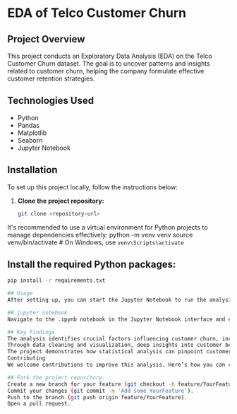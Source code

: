 # EDA of Telco Customer Churn

## Project Overview
This project conducts an Exploratory Data Analysis (EDA) on the Telco Customer Churn dataset. The goal is to uncover patterns and insights related to customer churn, helping the company formulate effective customer retention strategies.

## Technologies Used
- Python
- Pandas
- Matplotlib
- Seaborn
- Jupyter Notebook

## Installation
To set up this project locally, follow the instructions below:

1. **Clone the project repository:**
   ```bash
   git clone <repository-url>

It's recommended to use a virtual environment for Python projects to manage dependencies effectively:
python -m venv venv
source venv/bin/activate  # On Windows, use `venv\Scripts\activate`

## Install the required Python packages:
```bash
pip install -r requirements.txt

## Usage
After setting up, you can start the Jupyter Notebook to run the analysis:

## jupyter notebook
Navigate to the .ipynb notebook in the Jupyter Notebook interface and execute the cells to see the analysis.

## Key Findings
The analysis identifies crucial factors influencing customer churn, including contract type, billing methods, and usage of service features.
Through data cleaning and visualization, deep insights into customer behaviors and patterns were extracted.
The project demonstrates how statistical analysis can pinpoint customer segments with higher churn rates, guiding more effective retention efforts.
Contributing
We welcome contributions to improve this analysis. Here’s how you can contribute:

## Fork the project repository.
Create a new branch for your feature (git checkout -b feature/YourFeature).
Commit your changes (git commit -m 'Add some YourFeature').
Push to the branch (git push origin feature/YourFeature).
Open a pull request.
